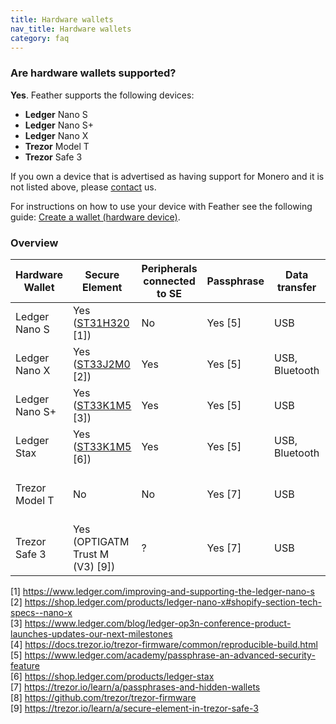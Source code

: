 ```yaml
---
title: Hardware wallets
nav_title: Hardware wallets
category: faq
---
```


### Are hardware wallets supported?

**Yes**. Feather supports the following devices:

- **Ledger** Nano S
- **Ledger** Nano S+
- **Ledger** Nano X
- **Trezor** Model T
- **Trezor** Safe 3

If you own a device that is advertised as having support for Monero and it is not listed above, please [contact](report-an-issue) us.

For instructions on how to use your device with Feather see the following guide: [Create a wallet (hardware device)](create-wallet-hardware-device).

### Overview

| Hardware Wallet | Secure Element                                                         | Peripherals connected to SE | Passphrase | Data transfer  | Open Source Firmware             | 
|-----------------|------------------------------------------------------------------------|-----------------------------|------------|----------------|----------------------------------|
| Ledger Nano S   | Yes ([ST31H320](https://www.st.com/en/secure-mcus/st31h320.html) [1])  | No                          | Yes [5]    | USB            | No                               |
| Ledger Nano X   | Yes ([ST33J2M0](https://www.st.com/en/secure-mcus/st33j2m0.html) [2])  | Yes                         | Yes [5]    | USB, Bluetooth | No                               |
| Ledger Nano S+  | Yes ([ST33K1M5](https://www.st.com/en/secure-mcus/st33k1m5c.html) [3]) | Yes                         | Yes [5]    | USB            | No                               |
| Ledger Stax     | Yes ([ST33K1M5](https://www.st.com/en/secure-mcus/st33k1m5c.html) [6]) | Yes                         | Yes [5]    | USB, Bluetooth | No                               |
| Trezor Model T  | No                                                                     | No                          | Yes [7]    | USB            | Yes, reproducible builds [8] [4] |
| Trezor Safe 3   | Yes (OPTIGATM Trust M (V3) [9])                                        | ?                           | Yes [7]    | USB            | Yes, reproducible builds [8] [4] |

[1] https://www.ledger.com/improving-and-supporting-the-ledger-nano-s  
[2] https://shop.ledger.com/products/ledger-nano-x#shopify-section-tech-specs--nano-x  
[3] https://www.ledger.com/blog/ledger-op3n-conference-product-launches-updates-our-next-milestones  
[4] https://docs.trezor.io/trezor-firmware/common/reproducible-build.html  
[5] https://www.ledger.com/academy/passphrase-an-advanced-security-feature  
[6] https://shop.ledger.com/products/ledger-stax  
[7] https://trezor.io/learn/a/passphrases-and-hidden-wallets  
[8] https://github.com/trezor/trezor-firmware  
[9] https://trezor.io/learn/a/secure-element-in-trezor-safe-3
